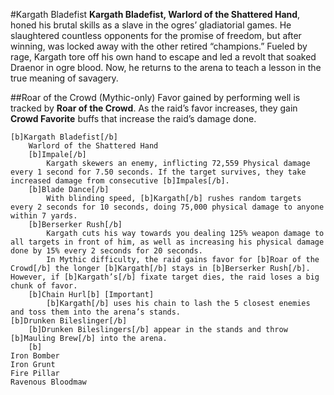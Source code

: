 #Kargath Bladefist
**Kargath Bladefist, Warlord of the Shattered Hand**, honed his brutal skills as a slave in the ogres’ gladiatorial games. He slaughtered countless opponents for the promise of freedom, but after winning, was locked away with the other retired “champions.” Fueled by rage, Kargath tore off his own hand to escape and led a revolt that soaked Draenor in ogre blood. Now, he returns to the arena to teach a lesson in the true meaning of savagery.

##Roar of the Crowd (Mythic-only)
Favor gained by performing well is tracked by **Roar of the Crowd**. As the raid’s favor increases, they gain **Crowd Favorite** buffs that increase the raid’s damage done.

	[b]Kargath Bladefist[/b]
		Warlord of the Shattered Hand
		[b]Impale[/b]
			Kargath skewers an enemy, inflicting 72,559 Physical damage every 1 second for 7.50 seconds. If the target survives, they take increased damage from consecutive [b]Impales[/b].
		[b]Blade Dance[/b]
			With blinding speed, [b]Kargath[/b] rushes random targets every 2 seconds for 10 seconds, doing 75,000 physical damage to anyone within 7 yards.
		[b]Berserker Rush[/b]
			Kargath cuts his way towards you dealing 125% weapon damage to all targets in front of him, as well as increasing his physical damage done by 15% every 2 seconds for 20 seconds.
			In Mythic difficulty, the raid gains favor for [b]Roar of the Crowd[/b] the longer [b]Kargath[/b] stays in [b]Berserker Rush[/b]. However, if [b]Kargath’s[/b] fixate target dies, the raid loses a big chunk of favor.
		[b]Chain Hurl[b] [Important]
			[b]Kargath[/b] uses his chain to lash the 5 closest enemies and toss them into the arena’s stands.
	[b]Drunken Bileslinger[/b]
		[b]Drunken Bileslingers[/b] appear in the stands and throw [b]Mauling Brew[/b] into the arena.
		[b]
	Iron Bomber
	Iron Grunt
	Fire Pillar
	Ravenous Bloodmaw
